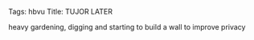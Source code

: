 Tags: hbvu
Title: TUJOR LATER
  
heavy gardening, digging and starting to build a wall to improve privacy